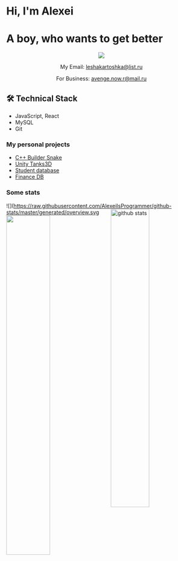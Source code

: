# Hi, I'm Alexei
# A boy, who wants to get better

<p align='center'>
   <a href="https://vk.com/nobrsm">
       <img src="https://img.shields.io/badge/VK-profile-blue"/>
   </a>
</p>

<p align='center'>
   My Email: <a href='mailto:leshakartoshka@list.ru'>leshakartoshka@list.ru</a>
</p>

<p align = 'center'>
   For Business: <a href='mailto:avenge.now.r@mail.ru'>avenge.now.r@mail.ru</a>
</p>

## 🛠 Technical Stack
*   JavaScript, React 
*   MySQL
*   Git

### My personal projects

* [C++ Builder Snake](https://github.com/AlexeiIsProgrammer/Snake-2.0)
* [Unity Tanks3D](https://github.com/AlexeiIsProgrammer/Tanks3DUnity)
* [Student database](https://github.com/AlexeiIsProgrammer/Bakery)
* [Finance DB](https://github.com/AlexeiIsProgrammer/Finance-DB)


### Some stats
![](https://raw.githubusercontent.com/AlexeiIsProgrammer/github-stats/master/generated/overview.svg
<img src="https://github-readme-stats.vercel.app/api?username=AlexeiIsProgrammer&show_icons=true&theme=gotham" alt="github stats" width="45%" align="right"/>
<img src="https://github-readme-streak-stats.herokuapp.com/?user=AlexeiIsProgrammer&theme=dark" width="48%" />

